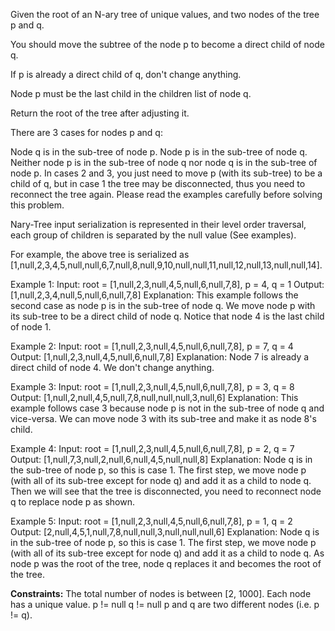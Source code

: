 Given the root of an N-ary tree of unique values, and two nodes of the tree p and q.

You should move the subtree of the node p to become a direct child of node q. 

If p is already a direct child of q, don't change anything. 

Node p must be the last child in the children list of node q.

Return the root of the tree after adjusting it.

There are 3 cases for nodes p and q:

Node q is in the sub-tree of node p.
Node p is in the sub-tree of node q.
Neither node p is in the sub-tree of node q nor node q is in the sub-tree of node p.
In cases 2 and 3, you just need to move p (with its sub-tree) to be a child of q, but in case 1 the tree may be disconnected, thus you need to reconnect the tree again. Please read the examples carefully before solving this problem.

 Nary-Tree input serialization is represented in their level order traversal, each group of children is separated by the null value (See examples).

For example, the above tree is serialized as [1,null,2,3,4,5,null,null,6,7,null,8,null,9,10,null,null,11,null,12,null,13,null,null,14].


Example 1:
  Input: root = [1,null,2,3,null,4,5,null,6,null,7,8], p = 4, q = 1
  Output: [1,null,2,3,4,null,5,null,6,null,7,8]
  Explanation: 
    This example follows the second case as node p is in the sub-tree of node q. 
    We move node p with its sub-tree to be a direct child of node q.
    Notice that node 4 is the last child of node 1.

Example 2:
  Input: root = [1,null,2,3,null,4,5,null,6,null,7,8], p = 7, q = 4
  Output: [1,null,2,3,null,4,5,null,6,null,7,8]
  Explanation: Node 7 is already a direct child of node 4. We don't change anything.

Example 3:
  Input: root = [1,null,2,3,null,4,5,null,6,null,7,8], p = 3, q = 8
  Output: [1,null,2,null,4,5,null,7,8,null,null,null,3,null,6]
  Explanation: 
    This example follows case 3 because node p is not in the sub-tree of node q and vice-versa. 
    We can move node 3 with its sub-tree and make it as node 8's child.

Example 4:
  Input: root = [1,null,2,3,null,4,5,null,6,null,7,8], p = 2, q = 7
  Output: [1,null,7,3,null,2,null,6,null,4,5,null,null,8]
  Explanation: 
    Node q is in the sub-tree of node p, so this is case 1.
    The first step, we move node p (with all of its sub-tree except for node q) and add it as a child to node q.
    Then we will see that the tree is disconnected, you need to reconnect node q to replace node p as shown.

Example 5:
  Input: root = [1,null,2,3,null,4,5,null,6,null,7,8], p = 1, q = 2
  Output: [2,null,4,5,1,null,7,8,null,null,3,null,null,null,6]
  Explanation: 
    Node q is in the sub-tree of node p, so this is case 1.
    The first step, we move node p (with all of its sub-tree except for node q) and add it as a child to node q.
    As node p was the root of the tree, node q replaces it and becomes the root of the tree.
 

**Constraints:**
  The total number of nodes is between [2, 1000].
  Each node has a unique value.
  p != null
  q != null
  p and q are two different nodes (i.e. p != q).
